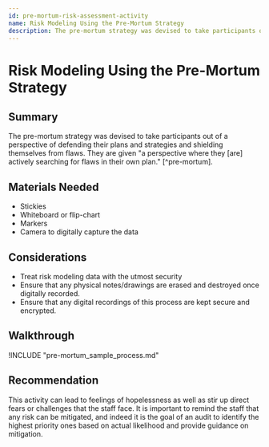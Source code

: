 ```yaml
---
id: pre-mortum-risk-assessment-activity
name: Risk Modeling Using the Pre-Mortum Strategy
description: The pre-mortum strategy was devised to take participants out of a perspective of defending their plans and strategies...
---
```

# Risk Modeling Using the Pre-Mortum Strategy

## Summary

The pre-mortum strategy was devised to take participants out of a perspective of defending their plans and strategies and shielding themselves from flaws. They are given "a perspective where they [are] actively searching for flaws in their own plan." [^pre-mortum]. 


## Materials Needed

* Stickies
* Whiteboard or flip-chart
* Markers
* Camera to digitally capture the data

## Considerations

  * Treat risk modeling data with the utmost security
  * Ensure that any physical notes/drawings are erased and destroyed once digitally recorded.
  * Ensure that any digital recordings of this process are kept secure and encrypted. 

## Walkthrough

!INCLUDE "pre-mortum_sample_process.md"

## Recommendation

This activity can lead to feelings of hopelessness as well as stir up direct fears or challenges that the staff face. It is important to remind the staff that any risk can be mitigated, and indeed it is the goal of an audit to identify the highest priority ones based on actual likelihood and provide guidance on mitigation.

